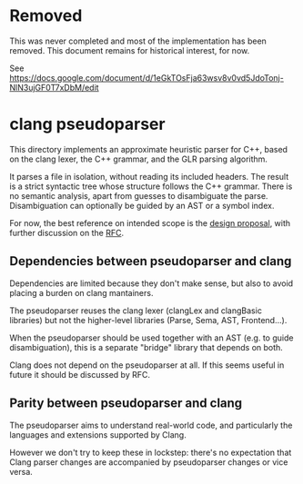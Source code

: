 # Removed

This was never completed and most of the implementation has been removed.
This document remains for historical interest, for now.

See https://docs.google.com/document/d/1eGkTOsFja63wsv8v0vd5JdoTonj-NlN3ujGF0T7xDbM/edit

# clang pseudoparser

This directory implements an approximate heuristic parser for C++, based on the
clang lexer, the C++ grammar, and the GLR parsing algorithm.

It parses a file in isolation, without reading its included headers.
The result is a strict syntactic tree whose structure follows the C++ grammar.
There is no semantic analysis, apart from guesses to disambiguate the parse.
Disambiguation can optionally be guided by an AST or a symbol index.

For now, the best reference on intended scope is the [design proposal],
with further discussion on the [RFC].

## Dependencies between pseudoparser and clang

Dependencies are limited because they don't make sense, but also to avoid
placing a burden on clang mantainers.

The pseudoparser reuses the clang lexer (clangLex and clangBasic libraries) but
not the higher-level libraries (Parse, Sema, AST, Frontend...).

When the pseudoparser should be used together with an AST (e.g. to guide
disambiguation), this is a separate "bridge" library that depends on both.

Clang does not depend on the pseudoparser at all. If this seems useful in future
it should be discussed by RFC.

## Parity between pseudoparser and clang

The pseudoparser aims to understand real-world code, and particularly the
languages and extensions supported by Clang.

However we don't try to keep these in lockstep: there's no expectation that
Clang parser changes are accompanied by pseudoparser changes or vice versa.

[design proposal]: https://docs.google.com/document/d/1eGkTOsFja63wsv8v0vd5JdoTonj-NlN3ujGF0T7xDbM/edit
[RFC]: https://discourse.llvm.org/t/rfc-a-c-pseudo-parser-for-tooling/59217/49

